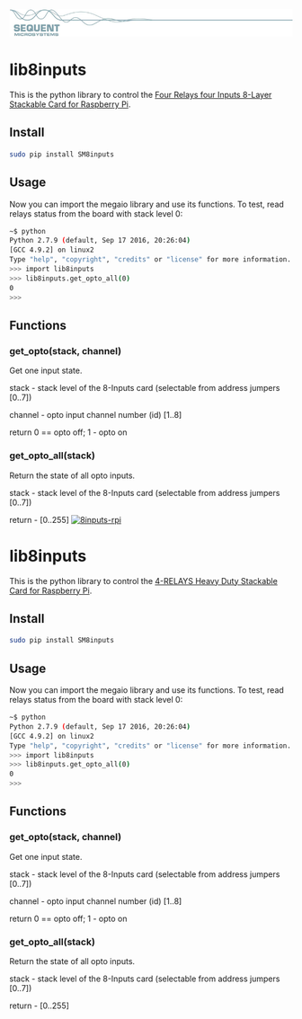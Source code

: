[![8inputs-rpi](../readmeres/sequent.jpg)](https://sequentmicrosystems.com)

# lib8inputs

This is the python library to control the [Four Relays four Inputs 8-Layer Stackable Card for Raspberry Pi](https://sequentmicrosystems.com/collections/all-io-cards/products/raspberry-pi-relays-heavy-duty-hat).

## Install

```bash
sudo pip install SM8inputs
```

## Usage

Now you can import the megaio library and use its functions. To test, read relays status from the board with stack level 0:

```bash
~$ python
Python 2.7.9 (default, Sep 17 2016, 20:26:04)
[GCC 4.9.2] on linux2
Type "help", "copyright", "credits" or "license" for more information.
>>> import lib8inputs
>>> lib8inputs.get_opto_all(0)
0
>>>
```

## Functions

### get_opto(stack, channel)
Get one input state.

stack - stack level of the 8-Inputs card (selectable from address jumpers [0..7])

channel - opto input channel number (id) [1..8]

return 0 == opto off; 1 - opto on

### get_opto_all(stack)
Return the state of all opto inputs.

stack - stack level of the 8-Inputs card (selectable from address jumpers [0..7])

return - [0..255]
[![8inputs-rpi](../../readmeres/sequent.jpg)](https://sequentmicrosystems.com)

# lib8inputs

This is the python library to control the [4-RELAYS Heavy Duty Stackable Card for Raspberry Pi](https://sequentmicrosystems.com/product/raspberry-pi-relays-heavy-duty-hat/).

## Install

```bash
sudo pip install SM8inputs
```

## Usage

Now you can import the megaio library and use its functions. To test, read relays status from the board with stack level 0:

```bash
~$ python
Python 2.7.9 (default, Sep 17 2016, 20:26:04)
[GCC 4.9.2] on linux2
Type "help", "copyright", "credits" or "license" for more information.
>>> import lib8inputs
>>> lib8inputs.get_opto_all(0)
0
>>>
```

## Functions

### get_opto(stack, channel)
Get one input state.

stack - stack level of the 8-Inputs card (selectable from address jumpers [0..7])

channel - opto input channel number (id) [1..8]

return 0 == opto off; 1 - opto on

### get_opto_all(stack)
Return the state of all opto inputs.

stack - stack level of the 8-Inputs card (selectable from address jumpers [0..7])

return - [0..255]
